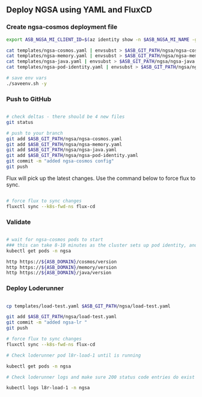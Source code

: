 ## Deploy NGSA using YAML and FluxCD

### Create ngsa-cosmos deployment file

```bash
export ASB_NGSA_MI_CLIENT_ID=$(az identity show -n $ASB_NGSA_MI_NAME -g $ASB_RG_CORE --query "clientId" -o tsv)

cat templates/ngsa-cosmos.yaml | envsubst > $ASB_GIT_PATH/ngsa/ngsa-cosmos.yaml
cat templates/ngsa-memory.yaml | envsubst > $ASB_GIT_PATH/ngsa/ngsa-memory.yaml
cat templates/ngsa-java.yaml | envsubst > $ASB_GIT_PATH/ngsa/ngsa-java.yaml
cat templates/ngsa-pod-identity.yaml | envsubst > $ASB_GIT_PATH/ngsa/ngsa-pod-identity.yaml

# save env vars
./saveenv.sh -y

```

### Push to GitHub

```bash

# check deltas - there should be 4 new files
git status

# push to your branch
git add $ASB_GIT_PATH/ngsa/ngsa-cosmos.yaml
git add $ASB_GIT_PATH/ngsa/ngsa-memory.yaml
git add $ASB_GIT_PATH/ngsa/ngsa-java.yaml
git add $ASB_GIT_PATH/ngsa/ngsa-pod-identity.yaml
git commit -m "added ngsa-cosmos config"
git push

```

Flux will pick up the latest changes. Use the command below to force flux to sync.

```bash

# force flux to sync changes
fluxctl sync --k8s-fwd-ns flux-cd

```

### Validate

```bash

# wait for ngsa-cosmos pods to start
### this can take 8-10 minutes as the cluster sets up pod identity, and secrets via the csi driver
kubectl get pods -n ngsa

http https://${ASB_DOMAIN}/cosmos/version
http https://${ASB_DOMAIN}/memory/version
http https://${ASB_DOMAIN}/java/version
```

### Deploy Loderunner

```bash

cp templates/load-test.yaml $ASB_GIT_PATH/ngsa/load-test.yaml

git add $ASB_GIT_PATH/ngsa/load-test.yaml
git commit -m "added ngsa-lr "
git push

# force flux to sync changes
fluxctl sync --k8s-fwd-ns flux-cd

# Check loderunner pod l8r-load-1 until is running

kubectl get pods -n ngsa

# Check loderunner logs and make sure 200 status code entries do exist for both ngsa-cosmos and ngsa-memory

kubectl logs l8r-load-1 -n ngsa

```